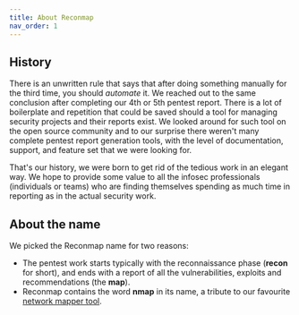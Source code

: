 ```yaml
---
title: About Reconmap
nav_order: 1
---
```


## History

There is an unwritten rule that says that after doing something manually for the third time, you should _automate_ it. We reached out to the same conclusion after completing our 4th or 5th pentest report. There is a lot of boilerplate and repetition that could be saved should a tool for managing security projects and their reports exist. We looked around for such tool on the open source community and to our surprise there weren't many complete pentest report generation tools, with the level of documentation, support, and feature set that we were looking for.

That's our history, we were born to get rid of the tedious work in an elegant way. We hope to provide some value to all the infosec professionals (individuals or teams) who are finding themselves spending as much time in reporting as in the actual security work.

## About the name

We picked the Reconmap name for two reasons:

- The pentest work starts typically with the reconnaissance phase (**recon** for short), and ends with a report of all the vulnerabilities, exploits and recommendations (the **map**).
- Reconmap contains the word **nmap** in its name, a tribute to our favourite [network mapper tool](https://nmap.org/).

